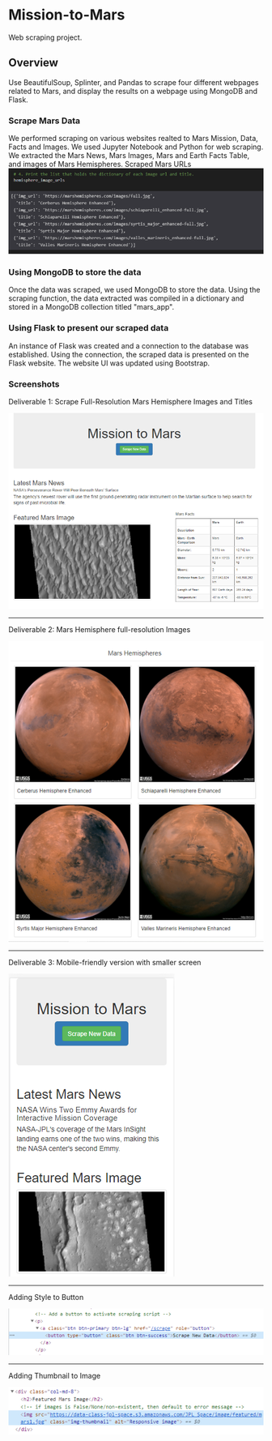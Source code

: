 # Mission-to-Mars
Web scraping project.

## Overview
Use BeautifulSoup, Splinter, and Pandas to scrape four different webpages related to Mars, and display the results on a webpage using MongoDB and Flask.

### Scrape Mars Data
We performed scraping on various websites realted to Mars Mission, Data, Facts and Images. We used Jupyter Notebook and Python for web scraping. We extracted the Mars News,
Mars Images, Mars and Earth Facts Table, and images of Mars Hemispheres.
Scraped Mars URLs
![](https://github.com/ysbcode/Mission-to-Mars/blob/main/Resources/Hemisphere_URLs.PNG?raw=true)

### Using MongoDB to store the data
Once the data was scraped, we used MongoDB to store the data. Using the scraping function, the data extracted was compiled in a dictionary and stored in a MongoDB collection titled "mars_app".

### Using Flask to present our scraped data
An instance of Flask was created and a connection to the database was established. Using the connection, the scraped data is presented on the Flask website. The website UI was updated using Bootstrap.

### Screenshots
Deliverable 1: Scrape Full-Resolution Mars Hemisphere Images and Titles

![](https://github.com/ysbcode/Mission-to-Mars/blob/main/Resources/Mobile%20Responsive_Button_Table_Image.PNG?raw=true)
___

Deliverable 2: Mars Hemisphere full-resolution Images

![](https://github.com/ysbcode/Mission-to-Mars/blob/main/Resources/Mars_Hemispheres.PNG?raw=true)
___

Deliverable 3: Mobile-friendly version with smaller screen

![](https://github.com/ysbcode/Mission-to-Mars/blob/main/Resources/Mobile_Friendly.PNG?raw=true)
___

Adding Style to Button

![](https://github.com/ysbcode/Mission-to-Mars/blob/main/Resources/Button_Style.PNG?raw=true)
___

Adding Thumbnail to Image

![](https://github.com/ysbcode/Mission-to-Mars/blob/main/Resources/Image_Thumbnail.PNG?raw=true)
